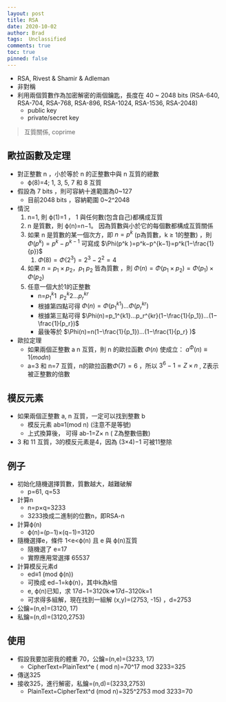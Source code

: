 ```yaml
---
layout: post
title: RSA
date: 2020-10-02
author: Brad
tags:  Unclassified
comments: true
toc: true
pinned: false
---
```


* RSA, Rivest & Shamir & Adleman
* 非對稱
* 利用兩個質數作為加密解密的兩個鑰匙，長度在 40 ~ 2048 bits (RSA-640, RSA-704, RSA-768, RSA-896, RSA-1024, RSA-1536, RSA-2048)
	* public key
	* private/secret key
> 互質關係, coprime

<!-- more -->

## 歐拉函數及定理

* 對正整數 n ，小於等於 n 的正整數中與 n 互質的總數
	* ϕ(8)=4;  1, 3, 5, 7  和 8 互質
* 假設為 7 bits ，則可容納十進範圍為0~127
	* 目前2048 bits ，容納範圍 0~2^2048
* 情況
	1. n=1, 則 ϕ(1)=1  ， 1 與任何數(包含自己)都構成互質
	2. n 是質數，則 ϕ(n)=n−1。 因為質數與小於它的每個數都構成互質關係
	3. 如果 n 是質數的某一個次方，即 $n=p^k$  (p為質數，k ≥ 1的整數) ，則 $\Phi(p^k)=p^k-p^{k-1}$ 可寫成 $\Phi(p^k )=p^k−p^{k−1}=p^k(1−\frac{1}{p})$
        1. $\Phi(8)=\Phi(2^3 )=2^3−2^2=4$
	4. 如果 $n=p_1×p_2  ，p_1 \ p_2$ 皆為質數 ，則 $\Phi(n)=\Phi(p_1×p_2 )=\Phi(p_1 )×\Phi(p_2 )$
	5. 任意一個大於1的正整數
        * n=$p_1^k1\ \ p_2^k2 ... p_r^{kr}$
        * 根據第四點可得 $\Phi(n)=\Phi(p_1^{k1})…\Phi(p_r^{kr})$
        * 根據第三點可得 $\Phi(n)=p_1^{k1}…p_r^{kr}(1−\frac{1}{p_1})…(1−\frac{1}{p_r})$
        * 最後等於 $\Phi(n)=n(1−\frac{1}{p_1})…(1−\frac{1}{p_r} )$
* 歐拉定理
	* 如果兩個正整數 a n 互質，則 n 的歐拉函數 $\Phi(n)$ 使成立： $a^\Phi(n) ≡1(mod n)$
	* a=3 和 n=7 互質，n的歐拉函數$\Phi(7)=6$ ，所以 $3^6−1=Z×n$ , Z表示被正整數的倍數
	 
## 模反元素

* 如果兩個正整數 a, n 互質，一定可以找到整數 b 
	* 模反元素 ab≡1(mod n)  (注意不是等號) 
	* 上式換算後， 可得 ab-1=Z× n   ( Z為整數倍數)
* 3 和 11 互質，3的模反元素是4，因為 (3×4)−1 可被11整除



## 例子
* 初始化隨機選擇質數，質數越大，越難破解
    *  p=61, q=53
* 計算n
    * n=p×q=3233
    * 3233換成二進制的位數n，即RSA-n
* 計算ϕ(n)
    * ϕ(n)=(p−1)×(q−1)=3120
* 隨機選擇e，條件 1<e<ϕ(n)  且 e 與 ϕ(n)互質
    * 隨機選了 e=17
    * 實際應用常選擇 65537
* 計算模反元素d
    * ed≡1 (mod ϕ(n))
    * 可換成 ed−1=kϕ(n)，其中k為k倍
    * e, ϕ(n)已知，求  17d−1=3120k⇒17d−3120k=1
    * 可求得多組解，現在找到一組解 (x,y)=(2753, -15) ，d=2753
* 公鑰=(n,e)=(3120, 17)
* 私鑰=(n,d)=(3120,2753)


## 使用
* 假設我要加密我的體重 70，公鑰=(n,e)=(3233, 17)
    * CipherText=PlainText^e   ( mod n)=70^17  mod 3233=325
* 傳送325
* 接收325，進行解密，私鑰=(n,d)=(3233,2753)
    * PlainText=CipherText^d  (mod n)=325^2753  mod 3233=70
